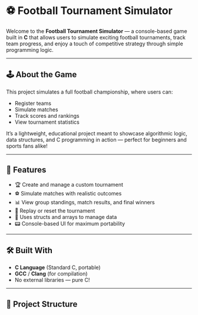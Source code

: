 # ⚽ Football Tournament Simulator

Welcome to the **Football Tournament Simulator** — a console-based game built in **C** that allows users to simulate exciting football tournaments, track team progress, and enjoy a touch of competitive strategy through simple programming logic.

---

## 🕹️ About the Game

This project simulates a full football championship, where users can:

- Register teams
- Simulate matches
- Track scores and rankings
- View tournament statistics

It’s a lightweight, educational project meant to showcase algorithmic logic, data structures, and C programming in action — perfect for beginners and sports fans alike!

---

## 🎯 Features

- 🏆 Create and manage a custom tournament
- ⚽ Simulate matches with realistic outcomes
- 📊 View group standings, match results, and final winners
- 🔁 Replay or reset the tournament
- 🧠 Uses structs and arrays to manage data
- 📟 Console-based UI for maximum portability

---

## 🛠️ Built With

- **C Language** (Standard C, portable)
- **GCC** / **Clang** (for compilation)
- No external libraries — pure C!

---

## 📁 Project Structure


